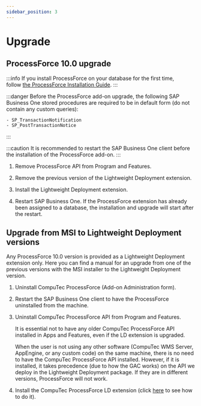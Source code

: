 ```yaml
---
sidebar_position: 3
---
```


# Upgrade

## ProcessForce 10.0 upgrade

:::info
    If you install ProcessForce on your database for the first time, follow [the ProcessForce Installation Guide](./first-installation/).
:::

:::danger
    Before the ProcessForce add-on upgrade, the following SAP Business One stored procedures are required to be in default form (do not contain any custom queries):

    - SP_TransactionNotification
    - SP_PostTransactionNotice
:::

:::caution
    It is recommended to restart the SAP Business One client before the installation of the ProcessForce add-on.
:::

1. Remove ProcessForce API from Program and Features.

2. Remove the previous version of the Lightweight Deployment extension.

3. Install the Lightweight Deployment extension.

4. Restart SAP Business One. If the ProcessForce extension has already been assigned to a database, the installation and upgrade will start after the restart.

## Upgrade from MSI to Lightweight Deployment versions

Any ProcessForce 10.0 version is provided as a Lightweight Deployment extension only. Here you can find a manual for an upgrade from one of the previous versions with the MSI installer to the Lightweight Deployment version.

1. Uninstall CompuTec ProcessForce (Add-on Administration form).

2. Restart the SAP Business One client to have the ProcessForce uninstalled from the machine.

3. Uninstall CompuTec ProcessForce API from Program and Features.

    It is essential not to have any older CompuTec ProcessForce API installed in Apps and Features, even if the LD extension is upgraded.

    When the user is not using any other software (CompuTec WMS Server, AppEngine, or any custom code) on the same machine, there is no need to have the CompuTec ProcessForce API installed.
    However, if it is installed, it takes precedence (due to how the GAC works) on the API we deploy in the Lightweight Deployment package. If they are in different versions, ProcessForce will not work.

4. Install the CompuTec ProcessForce LD extension (click [here](./first-installation/extension.md) to see how to do it).
